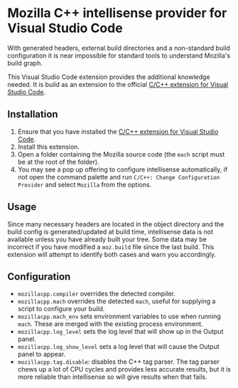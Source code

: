 # Mozilla C++ intellisense provider for Visual Studio Code

With generated headers, external build directories and a non-standard build
configuration it is near impossible for standard tools to understand Mozilla's build graph.

This Visual Studio Code extension provides the additional knowledge needed. It is build as an extension to the official [C/C++ extension for Visual Studio Code](https://marketplace.visualstudio.com/items?itemName=ms-vscode.cpptools).

## Installation

1. Ensure that you have installed the [C/C++ extension for Visual Studio Code](https://marketplace.visualstudio.com/items?itemName=ms-vscode.cpptools).
2. Install this extension.
3. Open a folder containing the Mozilla source code (the `mach` script must be at the root of the folder).
4. You may see a pop up offering to configure intellisense automatically, if not open the command palette and run `C/C++: Change Configuration Provider` and select `Mozilla` from the options.

## Usage

Since many necessary headers are located in the object directory and the build
config is generated/updated at build time, intellisense data is not available
unless you have already built your tree. Some data may be incorrect if you have
modified a `moz.build` file since the last build. This extension will attempt to
identify both cases and warn you accordingly.

## Configuration

* `mozillacpp.compiler` overrides the detected compiler.
* `mozillacpp.mach` overrides the detected `mach`, useful for supplying a script to configure your build.
* `mozillacpp.mach_env` sets environment variables to use when running `mach`. These are merged with the existing process environment.
* `mozillacpp.log_level` sets the log level that will show up in the Output panel.
* `mozillacpp.log_show_level` sets a log level that will cause the Output panel to appear.
* `mozillacpp.tag.disable`: disables the C++ tag parser. The tag parser chews up a lot of CPU cycles and provides less accurate results, but it is more reliable than intellisense so will give results when that fails.
